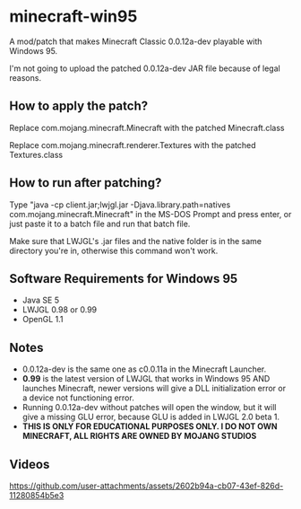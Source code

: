 # minecraft-win95
A mod/patch that makes Minecraft Classic 0.0.12a-dev playable with Windows 95. 

I'm not going to upload the patched 0.0.12a-dev JAR file because of legal reasons.

## How to apply the patch?
Replace com.mojang.minecraft.Minecraft with the patched Minecraft.class

Replace com.mojang.minecraft.renderer.Textures with the patched Textures.class

## How to run after patching?
Type "java -cp client.jar;lwjgl.jar -Djava.library.path=natives com.mojang.minecraft.Minecraft" in the MS-DOS Prompt and press enter, or just paste it to a batch file and run that batch file.

Make sure that LWJGL's .jar files and the native folder is in the same directory you're in, otherwise this command won't work.

## Software Requirements for Windows 95
- Java SE 5
- LWJGL 0.98 or 0.99 
- OpenGL 1.1

## Notes
- 0.0.12a-dev is the same one as c0.0.11a in the Minecraft Launcher.
- **0.99** is the latest version of LWJGL that works in Windows 95 AND launches Minecraft, newer versions will give a DLL initialization error or a device not functioning error.
- Running 0.0.12a-dev without patches will open the window, but it will give a missing GLU error, because GLU is added in LWJGL 2.0 beta 1.
- **THIS IS ONLY FOR EDUCATIONAL PURPOSES ONLY. I DO NOT OWN MINECRAFT, ALL RIGHTS ARE OWNED BY MOJANG STUDIOS**

## Videos




https://github.com/user-attachments/assets/2602b94a-cb07-43ef-826d-11280854b5e3

